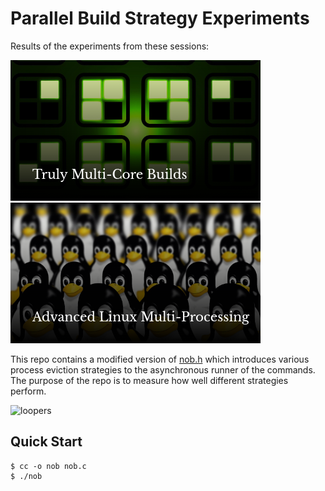# Parallel Build Strategy Experiments

Results of the experiments from these sessions:

[![thumbnail-01](./thumbnail-01.png)](https://www.youtube.com/watch?v=nRwGKqU5na0)
[![thumbnail-02](./thumbnail-02.png)](https://www.youtube.com/watch?v=UZt2KnuxRm8)

This repo contains a modified version of [nob.h](https://github.com/tsoding/nob.h) which introduces various process eviction strategies to the asynchronous runner of the commands. The purpose of the repo is to measure how well different strategies perform.

![loopers](./results-at-markov/loopers.png)

## Quick Start

```console
$ cc -o nob nob.c
$ ./nob
```

